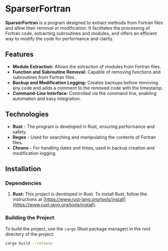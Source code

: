 # SparserFortran

**SparserFortran** is a program designed to extract methods from Fortran files and allow their removal or modification. It facilitates the processing of Fortran code, extracting subroutines and modules, and offers an efficient way to modify the code for performance and clarity.

## Features

- **Module Extraction:** Allows the extraction of modules from Fortran files.
- **Function and Subroutine Removal:** Capable of removing functions and subroutines from Fortran files.
- **Backup and Modification Logging:** Creates backups before removing any code and adds a comment to the removed code with the timestamp.
- **Command-Line Interface:** Controlled via the command line, enabling automation and easy integration.

## Technologies

- **Rust** - The program is developed in Rust, ensuring performance and safety.
- **Regex** - Used for searching and manipulating the contents of Fortran files.
- **Chrono** - For handling dates and times, used in backup creation and modification logging.

## Installation

### Dependencies

1. **Rust:** This project is developed in Rust. To install Rust, follow the instructions at [https://www.rust-lang.org/tools/install](https://www.rust-lang.org/tools/install).

### Building the Project

To build the project, use the `cargo` (Rust package manager) in the root directory of the project:

```bash
cargo build --release
